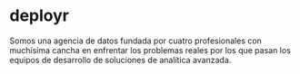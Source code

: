 # deployr

Somos una agencia de datos fundada por cuatro profesionales con muchísima cancha en enfrentar los problemas reales por los que pasan los equipos de desarrollo de soluciones de analítica avanzada. 
